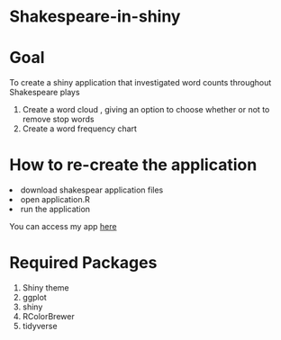 # Shakespeare-in-shiny

# Goal
To create a shiny application that investigated word counts throughout Shakespeare plays
<ol>
<li> Create a word cloud , giving an option to choose whether or not to remove stop words </li>
<li> Create a word frequency chart </li>
</ol>

# How to re-create the application
 <li> download shakespear application files </li>
  <li> open application.R </li>
  <li> run the application</li>
  
  
You can access my app [here](https://johg5f-abhijith-chigurupati.shinyapps.io/Shiny-assignment/)
  
# Required Packages

<ol>
  <li> Shiny theme </li>
  <li> ggplot </li>
  <li> shiny </li>
  <li> RColorBrewer </li>
  <li> tidyverse </li>
  
